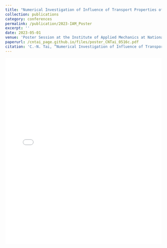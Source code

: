 ```yaml
---
title: "Numerical Investigation of Influence of Transport Properties of Highly Concentrated Electrolytes on Li-Dendrite Growth"
collection: publications
category: conferences
permalink: /publication/2023-IAM_Poster
excerpt: ''
date: 2023-05-01
venue: 'Poster Session at the Institute of Applied Mechanics at National Taiwan University'
paperurl: /cntai_page.github.io/files/poster_CNTai_0516c.pdf
citation: 'C.-N. Tai, ”Numerical Investigation of Influence of Transport Properties of Highly Concentrated Electrolytes on Li-Dendrite Growth,” In Poster Session at the Institute of Applied Mechanics at National Taiwan University, Taipei, Taiwan, 2023.'
---
```


<iframe src="/cntai_page.github.io/files/poster_CNTai_0516c.pdf" width="100%" height="600px" frameborder="0"></iframe>

